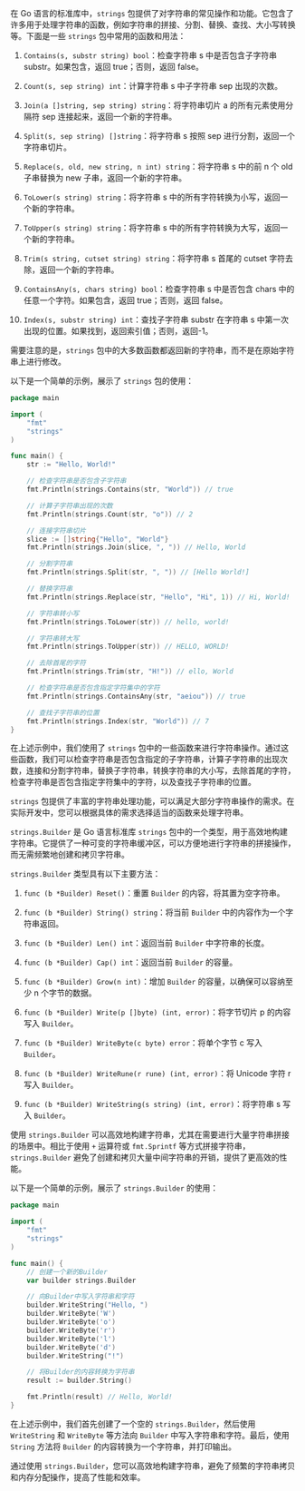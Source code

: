 在 Go 语言的标准库中，`strings` 包提供了对字符串的常见操作和功能。它包含了许多用于处理字符串的函数，例如字符串的拼接、分割、替换、查找、大小写转换等。下面是一些 `strings` 包中常用的函数和用法：

1. `Contains(s, substr string) bool`：检查字符串 s 中是否包含子字符串 substr。如果包含，返回 true；否则，返回 false。

2. `Count(s, sep string) int`：计算字符串 s 中子字符串 sep 出现的次数。

3. `Join(a []string, sep string) string`：将字符串切片 a 的所有元素使用分隔符 sep 连接起来，返回一个新的字符串。

4. `Split(s, sep string) []string`：将字符串 s 按照 sep 进行分割，返回一个字符串切片。

5. `Replace(s, old, new string, n int) string`：将字符串 s 中的前 n 个 old 子串替换为 new 子串，返回一个新的字符串。

6. `ToLower(s string) string`：将字符串 s 中的所有字符转换为小写，返回一个新的字符串。

7. `ToUpper(s string) string`：将字符串 s 中的所有字符转换为大写，返回一个新的字符串。

8. `Trim(s string, cutset string) string`：将字符串 s 首尾的 cutset 字符去除，返回一个新的字符串。

9. `ContainsAny(s, chars string) bool`：检查字符串 s 中是否包含 chars 中的任意一个字符。如果包含，返回 true；否则，返回 false。

10. `Index(s, substr string) int`：查找子字符串 substr 在字符串 s 中第一次出现的位置。如果找到，返回索引值；否则，返回-1。

需要注意的是，`strings` 包中的大多数函数都返回新的字符串，而不是在原始字符串上进行修改。

以下是一个简单的示例，展示了 `strings` 包的使用：

```go
package main

import (
	"fmt"
	"strings"
)

func main() {
	str := "Hello, World!"

	// 检查字符串是否包含子字符串
	fmt.Println(strings.Contains(str, "World")) // true

	// 计算子字符串出现的次数
	fmt.Println(strings.Count(str, "o")) // 2

	// 连接字符串切片
	slice := []string{"Hello", "World"}
	fmt.Println(strings.Join(slice, ", ")) // Hello, World

	// 分割字符串
	fmt.Println(strings.Split(str, ", ")) // [Hello World!]

	// 替换字符串
	fmt.Println(strings.Replace(str, "Hello", "Hi", 1)) // Hi, World!

	// 字符串转小写
	fmt.Println(strings.ToLower(str)) // hello, world!

	// 字符串转大写
	fmt.Println(strings.ToUpper(str)) // HELLO, WORLD!

	// 去除首尾的字符
	fmt.Println(strings.Trim(str, "H!")) // ello, World

	// 检查字符串是否包含指定字符集中的字符
	fmt.Println(strings.ContainsAny(str, "aeiou")) // true

	// 查找子字符串的位置
	fmt.Println(strings.Index(str, "World")) // 7
}
```

在上述示例中，我们使用了 `strings` 包中的一些函数来进行字符串操作。通过这些函数，我们可以检查字符串是否包含指定的子字符串，计算子字符串的出现次数，连接和分割字符串，替换子字符串，转换字符串的大小写，去除首尾的字符，检查字符串是否包含指定字符集中的字符，以及查找子字符串的位置。

`strings` 包提供了丰富的字符串处理功能，可以满足大部分字符串操作的需求。在实际开发中，您可以根据具体的需求选择适当的函数来处理字符串。

`strings.Builder` 是 Go 语言标准库 `strings` 包中的一个类型，用于高效地构建字符串。它提供了一种可变的字符串缓冲区，可以方便地进行字符串的拼接操作，而无需频繁地创建和拷贝字符串。

`strings.Builder` 类型具有以下主要方法：

1. `func (b *Builder) Reset()`：重置 `Builder` 的内容，将其置为空字符串。

2. `func (b *Builder) String() string`：将当前 `Builder` 中的内容作为一个字符串返回。

3. `func (b *Builder) Len() int`：返回当前 `Builder` 中字符串的长度。

4. `func (b *Builder) Cap() int`：返回当前 `Builder` 的容量。

5. `func (b *Builder) Grow(n int)`：增加 `Builder` 的容量，以确保可以容纳至少 n 个字节的数据。

6. `func (b *Builder) Write(p []byte) (int, error)`：将字节切片 p 的内容写入 `Builder`。

7. `func (b *Builder) WriteByte(c byte) error`：将单个字节 c 写入 `Builder`。

8. `func (b *Builder) WriteRune(r rune) (int, error)`：将 Unicode 字符 r 写入 `Builder`。

9. `func (b *Builder) WriteString(s string) (int, error)`：将字符串 s 写入 `Builder`。

使用 `strings.Builder` 可以高效地构建字符串，尤其在需要进行大量字符串拼接的场景中。相比于使用 `+` 运算符或 `fmt.Sprintf` 等方式拼接字符串，`strings.Builder` 避免了创建和拷贝大量中间字符串的开销，提供了更高效的性能。

以下是一个简单的示例，展示了 `strings.Builder` 的使用：

```go
package main

import (
	"fmt"
	"strings"
)

func main() {
	// 创建一个新的Builder
	var builder strings.Builder

	// 向Builder中写入字符串和字符
	builder.WriteString("Hello, ")
	builder.WriteByte('W')
	builder.WriteByte('o')
	builder.WriteByte('r')
	builder.WriteByte('l')
	builder.WriteByte('d')
	builder.WriteString("!")

	// 将Builder的内容转换为字符串
	result := builder.String()

	fmt.Println(result) // Hello, World!
}
```

在上述示例中，我们首先创建了一个空的 `strings.Builder`，然后使用 `WriteString` 和 `WriteByte` 等方法向 `Builder` 中写入字符串和字符。最后，使用 `String` 方法将 `Builder` 的内容转换为一个字符串，并打印输出。

通过使用 `strings.Builder`，您可以高效地构建字符串，避免了频繁的字符串拷贝和内存分配操作，提高了性能和效率。